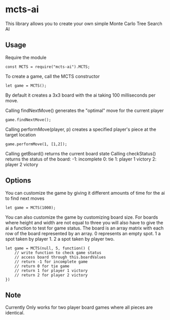 # mcts-ai
This library allows you to create your own simple Monte Carlo Tree Search AI

## Usage
Require the module
```
const MCTS = require("mcts-ai").MCTS;
```

To create a game, call the MCTS constructor
```
let game = MCTS();
```
By default it creates a 3x3 board with the ai taking 100 milliseconds per move. 

Calling findNextMove() generates the "optimal" move for the current player
```
game.findNextMove();
```

Calling performMove(player, p) creates a specified player's piece at the target location
```
game.performMove(1, [1,2]);
```

Calling getBoard() returns the current board state
Calling checkStatus() returns the status of the board: 
-1: incomplete
0: tie
1: player 1 victory
2: player 2 victory


## Options
You can customize the game by giving it different amounts of time for the ai to find next moves
```
let game = MCTS(1000);
```

You can also customize the game by customizing board size. For boards where height and width are not equal to three you will also have to give the ai a function to test for game status. The board is an array matrix with each row of the board represented by an array. 0 represents an empty spot. 1 a spot taken by player 1. 2 a spot taken by player two.
```
let game = MCTS(null, 5, function() {
	// write function to check game status
	// access board through this.boardValues
	// return -1 for incomplete game
	// return 0 for tie game
	// return 1 for player 1 victory
	// return 2 for player 2 victory
})
```

## Note
Currently Only works for two player board games where all pieces are identical.